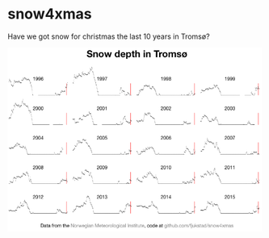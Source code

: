 # snow4xmas
Have we got snow for christmas the last 10 years in Tromsø? 

![screenshot.png](screenshot.png) 
